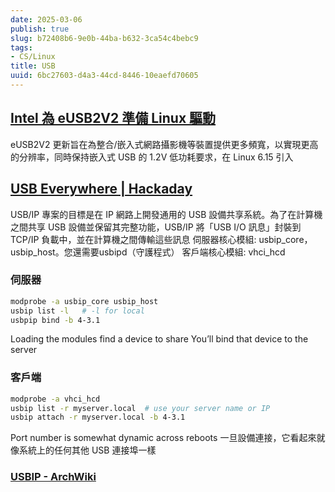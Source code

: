 ```yaml
---
date: 2025-03-06
publish: true
slug: b72408b6-9e0b-44ba-b632-3ca54c4bebc9
tags:
- CS/Linux
title: USB
uuid: 6bc27603-d4a3-44cd-8446-10eaefd70605
---
```

## [Intel 為 eUSB2V2 準備 Linux 驅動](https://web.git.kernel.org/pub/scm/linux/kernel/git/gregkh/usb.git/commit/?h=usb-next&amp;id=c749f058b4371430a8338e1ca72b9ae38fef613b)

eUSB2V2 更新旨在為整合/嵌入式網路攝影機等裝置提供更多頻寬，以實現更高的分辨率，同時保持嵌入式 USB 的 1.2V 低功耗要求，在 Linux 6.15 引入

## [USB Everywhere | Hackaday](https://hackaday.com/2025/02/27/linux-fu-usb-everywhere/)

USB/IP 專案的目標是在 IP 網路上開發通用的 USB 設備共享系統。為了在計算機之間共享 USB 設備並保留其完整功能，USB/IP 將「USB I/O 訊息」封裝到 TCP/IP 負載中，並在計算機之間傳輸這些訊息
伺服器核心模組: usbip_core，usbip_host。您還需要usbipd（守護程式）
客戶端核心模組: vhci_hcd

### 伺服器

```sh
modprobe -a usbip_core usbip_host
usbip list -l   # -l for local
usbpip bind -b 4-3.1
```

Loading the modules
find a device to share
You’ll bind that device to the server

### 客戶端

```sh
modprobe -a vhci_hcd
usbip list -r myserver.local  # use your server name or IP
usbip attach -r myserver.local -b 4-3.1
```

Port number is somewhat dynamic across reboots
一旦設備連接，它看起來就像系統上的任何其他 USB 連接埠一樣

### [USBIP - ArchWiki](https://wiki.archlinux.org/title/USB/IP)
